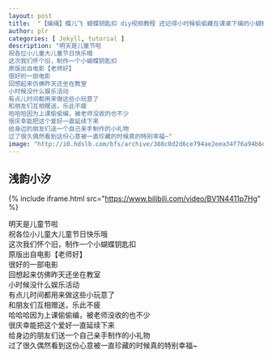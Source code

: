 ```yaml
---
layout: post
title:  "【编绳】蝶儿飞 蝴蝶钥匙扣 diy视频教程 还记得小时候偷偷藏在课桌下编的小蝴蝶嘛~老师·好同款仿作"
author: plr
categories: [ Jekyll, tutorial ]
description: "明天是儿童节啦
祝各位小儿童大儿童节日快乐哦
这次我们怀个旧，制作一个小蝴蝶钥匙扣
原版出自电影【老师好】
很好的一部电影
回想起来仿佛昨天还坐在教室
小时候没什么娱乐活动
有点儿时间都用来做这些小玩意了
和朋友们互相赠送，乐此不疲
哈哈哈因为上课偷偷编，被老师没收的也不少
很庆幸能把这个爱好一直延续下来
给身边的朋友们送一个自己亲手制作的小礼物
过了很久偶然看到这份心意被一直珍藏的时候真的特别幸福~"
image: "http://i0.hdslb.com/bfs/archive/388c0d2d6ce794ae2eea34f76a94b6d8c592f60c.jpg"
---
```

## 浅韵小汐

{% include iframe.html src="https://www.bilibili.com/video/BV1N4411p7Hg" %}

明天是儿童节啦<br>祝各位小儿童大儿童节日快乐哦<br>这次我们怀个旧，制作一个小蝴蝶钥匙扣<br>原版出自电影【老师好】<br>很好的一部电影<br>回想起来仿佛昨天还坐在教室<br>小时候没什么娱乐活动<br>有点儿时间都用来做这些小玩意了<br>和朋友们互相赠送，乐此不疲<br>哈哈哈因为上课偷偷编，被老师没收的也不少<br>很庆幸能把这个爱好一直延续下来<br>给身边的朋友们送一个自己亲手制作的小礼物<br>过了很久偶然看到这份心意被一直珍藏的时候真的特别幸福~

